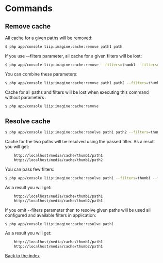 # Commands

## Remove cache


All cache for a given paths will be removed:

``` bash
$ php app/console liip:imagine:cache:remove path1 path
```


If you use --filters parameter, all cache for a given filters will be lost:

``` bash
$ php app/console liip:imagine:cache:remove --filters=thumb1 --filters=thumb2
```

You can combine these parameters:

``` bash
$ php app/console liip:imagine:cache:remove path1 path2 --filters=thumb1 --filters=thumb2
```

Cache for all paths and filters will be lost when executing this command without parameters :

``` bash
$ php app/console liip:imagine:cache:remove
```

## Resolve cache


``` bash
$ php app/console liip:imagine:cache:resolve path1 path2 --filters=thumb1
```

Cache for the two paths will be resolved using the passed filter.
As a result you will get:
``` bash
    http://localhost/media/cache/thumb1/path1
    http://localhost/media/cache/thumb1/path2
```

You can pass few filters:

``` bash
$ php app/console liip:imagine:cache:resolve path1 --filters=thumb1 --filters=thumb2
```

As a result you will get:
``` bash
    http://localhost/media/cache/thumb1/path1
    http://localhost/media/cache/thumb2/path1
```

If you omit --filters parameter then to resolve given paths will be used all configured and available filters in application:
``` bash
$ php app/console liip:imagine:cache:resolve path1
```

As a result you will get:
``` bash
    http://localhost/media/cache/thumb1/path1
    http://localhost/media/cache/thumb2/path1
```

[Back to the index](index.md)
